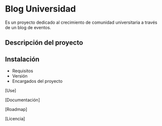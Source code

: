 # Blog Universidad
Es un proyecto dedicado al crecimiento de comunidad universitaria a través de un blog de eventos.

## Descripción del proyecto

## Instalación
- Requisitos
- Versión
- Encargados del proyecto


[Use]

[Documentación]

[Roadmap]

[Licencia]
